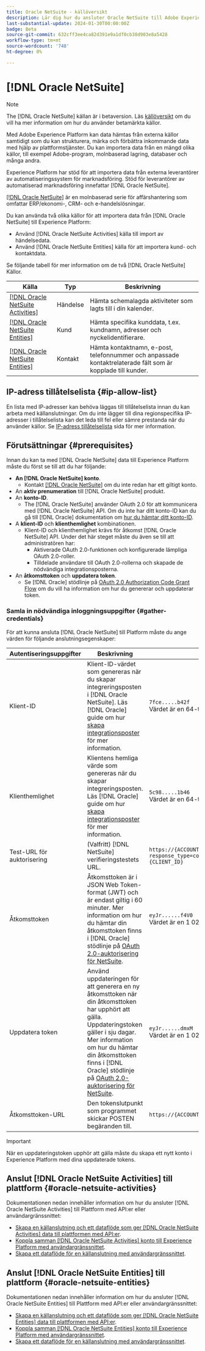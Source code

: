 ```yaml
---
title: Oracle NetSuite - källöversikt
description: Lär dig hur du ansluter Oracle NetSuite till Adobe Experience Platform med hjälp av API:er eller användargränssnittet.
last-substantial-update: 2024-01-30T00:00:00Z
badge: Beta
source-git-commit: 632cff3ee4ca82d391e9a1df0cb38d903e8a5428
workflow-type: tm+mt
source-wordcount: '748'
ht-degree: 0%

---
```


# [!DNL Oracle NetSuite]

>[!NOTE]
>
>The [!DNL Oracle NetSuite] källan är i betaversion. Läs [källöversikt](../../home.md#terms-and-conditions) om du vill ha mer information om hur du använder betamärkta källor.

Med Adobe Experience Platform kan data hämtas från externa källor samtidigt som du kan strukturera, märka och förbättra inkommande data med hjälp av plattformstjänster. Du kan importera data från en mängd olika källor, till exempel Adobe-program, molnbaserad lagring, databaser och många andra.

Experience Platform har stöd för att importera data från externa leverantörer av automatiseringssystem för marknadsföring. Stöd för leverantörer av automatiserad marknadsföring innefattar [!DNL Oracle NetSuite].

[[!DNL Oracle NetSuite]](https://www.netsuite.com/) är en molnbaserad serie för affärshantering som omfattar ERP/ekonomi-, CRM- och e-handelslösningar.

Du kan använda två olika källor för att importera data från [!DNL Oracle NetSuite] till Experience Platform:

* Använd [!DNL Oracle NetSuite Activities] källa till import av händelsedata.
* Använd [!DNL Oracle NetSuite Entities] källa för att importera kund- och kontaktdata.

Se följande tabell för mer information om de två [!DNL Oracle NetSuite] Källor.

| Källa | Typ | Beskrivning |
| --- | --- | --- |
| [[!DNL Oracle NetSuite Activities]](#oracle-netsuite-activities) | Händelse | Hämta schemalagda aktiviteter som lagts till i din kalender. |
| [[!DNL Oracle NetSuite Entities]](#oracle-netsuite-entities) | Kund | Hämta specifika kunddata, t.ex. kundnamn, adresser och nyckelidentifierare. |
| [[!DNL Oracle NetSuite Entities]](#oracle-netsuite-entities) | Kontakt | Hämta kontaktnamn, e-post, telefonnummer och anpassade kontaktrelaterade fält som är kopplade till kunder. |

## IP-adress tillåtelselista {#ip-allow-list}

En lista med IP-adresser kan behöva läggas till tillåtelselista innan du kan arbeta med källanslutningar. Om du inte lägger till dina regionspecifika IP-adresser i tillåtelselista kan det leda till fel eller sämre prestanda när du använder källor. Se [IP-adress tillåtelselista](../../ip-address-allow-list.md) sida för mer information.

## Förutsättningar {#prerequisites}

Innan du kan ta med [!DNL Oracle NetSuite] data till Experience Platform måste du först se till att du har följande:

* **An [!DNL Oracle NetSuite] konto**.
   * Kontakt [[!DNL Oracle NetSuite]](https://www.NetSuite.com/portal/company/contactus.shtml) om du inte redan har ett giltigt konto.
* An **aktiv prenumeration** till [!DNL Oracle NetSuite] produkt.
* An **konto-ID**.
   * The [!DNL Oracle NetSuite] använder OAuth 2.0 för att kommunicera med [!DNL Oracle NetSuite] API. Om du inte har ditt konto-ID kan du gå till [!DNL Oracle] dokumentation om [hur du hämtar ditt konto-ID](https://docs.oracle.com/en/cloud/saas/netsuite/ns-online-help/section_1498754928.html#Finding-Your-NetSuite-Account-ID).
* A **klient-ID** och **klienthemlighet** kombinationen.
   * Klient-ID och klienthemlighet krävs för åtkomst [!DNL Oracle NetSuite] API. Under det här steget måste du även se till att administratören har:
      * Aktiverade OAuth 2.0-funktionen och konfigurerade lämpliga OAuth 2.0-roller.
      * Tilldelade användare till OAuth 2.0-rollerna och skapade de nödvändiga integrationsposterna.
* An **åtkomsttoken** och **uppdatera token**.
   * Se [!DNL Oracle] stödlinje på [OAuth 2.0 Authorization Code Grant Flow](https://docs.oracle.com/en/cloud/saas/netsuite/ns-online-help/section_158074210415.html#OAuth-2.0-Authorization-Code-Grant-Flow) om du vill ha information om hur du genererar och uppdaterar token.

### Samla in nödvändiga inloggningsuppgifter {#gather-credentials}

För att kunna ansluta [!DNL Oracle NetSuite] till Platform måste du ange värden för följande anslutningsegenskaper:

| Autentiseringsuppgifter | Beskrivning | Exempel |
| --- | --- | --- |
| Klient-ID | Klient-ID-värdet som genereras när du skapar integreringsposten i [!DNL Oracle NetSuite]. Läs [!DNL Oracle] guide om hur [skapa integrationsposter](https://docs.oracle.com/en/cloud/saas/netsuite/ns-online-help/section_157771733782.html#procedure_157838925981) för mer information. | `7fce.....b42f`<br>Värdet är en 64-teckensträng. |
| Klienthemlighet | Klientens hemliga värde som genereras när du skapar integreringsposten. Läs [!DNL Oracle] guide om hur [skapa integrationsposter](https://docs.oracle.com/en/cloud/saas/netsuite/ns-online-help/section_157771733782.html#procedure_157838925981) för mer information. | `5c98.....1b46`<br>Värdet är en 64-teckensträng. |
| Test-URL för auktorisering | (Valfritt) [!DNL NetSuite] verifieringstestets URL. | `https://{ACCOUNT_ID}.app.netsuite.com<br>/app/login/oauth2/authorize.nl?response_type=code<br>&redirect_uri=https%3A%2F%2Fapi.github.com<br>&scope=rest_webservices<br>&state=ykv2XLx1BpT5Q0F3MRPHb94j<br>&client_id={CLIENT_ID}` |
| Åtkomsttoken | Åtkomsttoken är i JSON Web Token-format (JWT) och är endast giltig i 60 minuter. Mer information om hur du hämtar din åtkomsttoken finns i [!DNL Oracle] stödlinje på [OAuth 2.0-auktorisering för NetSuite](https://docs.oracle.com/en/cloud/saas/netsuite/ns-online-help/section_158081952044.html#Step-Two-POST-Request-to-the-Token-Endpoint). | `eyJr......f4V0`<br> Värdet är en 1 024-teckensträng som är formaterad som JSON Web Token (JWT). |
| Uppdatera token | Använd uppdateringen för att generera en ny åtkomsttoken när din åtkomsttoken har upphört att gälla. Uppdateringstoken gäller i sju dagar. Mer information om hur du hämtar din åtkomsttoken finns i [!DNL Oracle] stödlinje på [OAuth 2.0-auktorisering för NetSuite](https://docs.oracle.com/en/cloud/saas/netsuite/ns-online-help/section_158081952044.html#Step-Two-POST-Request-to-the-Token-Endpoint). | `eyJr......dmxM`<br> Värdet är en 1 024-teckensträng som är formaterad som JSON Web Token (JWT). |
| Åtkomsttoken-URL | Den tokenslutpunkt som programmet skickar POSTEN begäranden till. | `https://{ACCOUNT_ID}.suitetalk.api.netsuite.com<br>/services/rest/auth/oauth2/v1/token` |

>[!IMPORTANT]
>
>När en uppdateringstoken upphör att gälla måste du skapa ett nytt konto i Experience Platform med dina uppdaterade tokens.

## Anslut [!DNL Oracle NetSuite Activities] till plattform {#oracle-netsuite-activities}

Dokumentationen nedan innehåller information om hur du ansluter [!DNL Oracle NetSuite Activities] till Plattform med API:er eller användargränssnittet:

* [Skapa en källanslutning och ett dataflöde som ger [!DNL Oracle NetSuite Activities] data till plattformen med API:er](../../tutorials/api/create/marketing-automation/oracle-netsuite-activities.md).
* [Koppla samman [!DNL Oracle NetSuite Activities] konto till Experience Platform med användargränssnittet](../../tutorials/ui/create/marketing-automation/oracle-netsuite-activities.md).
* [Skapa ett dataflöde för en källanslutning med användargränssnittet](../../tutorials/ui/dataflow/marketing-automation.md).

## Anslut [!DNL Oracle NetSuite Entities] till plattform {#oracle-netsuite-entities}

Dokumentationen nedan innehåller information om hur du ansluter [!DNL Oracle NetSuite Entities] till Plattform med API:er eller användargränssnittet:

* [Skapa en källanslutning och ett dataflöde som ger [!DNL Oracle NetSuite Entities] data till plattformen med API:er](../../tutorials/api/create/marketing-automation/oracle-netsuite-entities.md).
* [Koppla samman [!DNL Oracle NetSuite Entities] konto till Experience Platform med användargränssnittet](../../tutorials/ui/create/marketing-automation/oracle-netsuite-entities.md).
* [Skapa ett dataflöde för en källanslutning med användargränssnittet](../../tutorials/ui/dataflow/marketing-automation.md).
